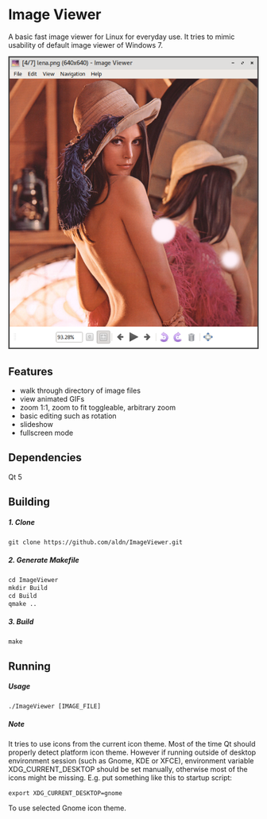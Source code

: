 # Image Viewer
A basic fast image viewer for Linux for everyday use.
It tries to mimic usability of default image viewer of Windows 7.
 
![application screenshot](https://github.com/aldn/ImageViewer/raw/master/Doc/app_screenshot.png "Application Screenshot")

## Features
* walk through directory of image files
* view animated GIFs
* zoom 1:1, zoom to fit toggleable, arbitrary zoom
* basic editing such as rotation
* slideshow
* fullscreen mode


## Dependencies
Qt 5

## Building
##### 1. Clone
```shell
git clone https://github.com/aldn/ImageViewer.git
```
##### 2. Generate Makefile
```shell
cd ImageViewer
mkdir Build
cd Build
qmake ..
```
##### 3. Build
```shell
make
```

## Running
##### Usage
```shell
./ImageViewer [IMAGE_FILE]
```

##### Note

It tries to use icons from the current icon theme. Most of the time Qt should properly detect platform icon theme. However if running outside of desktop environment session (such as Gnome, KDE or XFCE), environment variable XDG_CURRENT_DESKTOP should be set manually, otherwise most of the icons might be missing.
E.g. put something like this to startup script:
```shell
export XDG_CURRENT_DESKTOP=gnome
```
To use selected Gnome icon theme.
